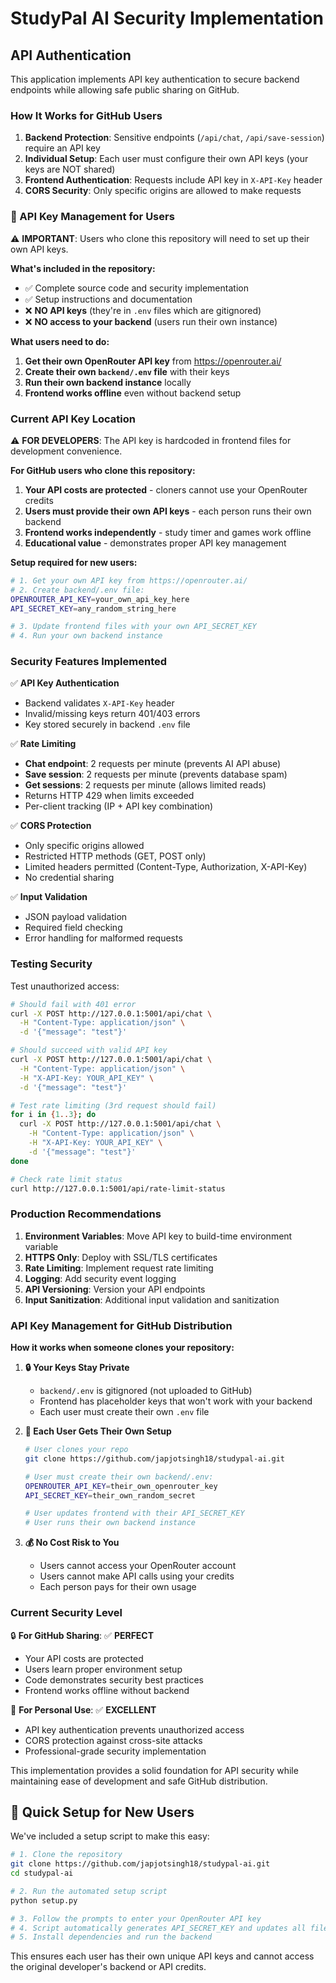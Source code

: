 # StudyPal AI Security Implementation

## API Authentication

This application implements API key authentication to secure backend endpoints while allowing safe public sharing on GitHub.

### How It Works for GitHub Users

1. **Backend Protection**: Sensitive endpoints (`/api/chat`, `/api/save-session`) require an API key
2. **Individual Setup**: Each user must configure their own API keys (your keys are NOT shared)
3. **Frontend Authentication**: Requests include API key in `X-API-Key` header
4. **CORS Security**: Only specific origins are allowed to make requests

### 🔑 API Key Management for Users

⚠️ **IMPORTANT**: Users who clone this repository will need to set up their own API keys.

**What's included in the repository:**
- ✅ Complete source code and security implementation
- ✅ Setup instructions and documentation
- ❌ **NO API keys** (they're in `.env` files which are gitignored)
- ❌ **NO access to your backend** (users run their own instance)

**What users need to do:**
1. **Get their own OpenRouter API key** from https://openrouter.ai/
2. **Create their own `backend/.env` file** with their keys
3. **Run their own backend instance** locally
4. **Frontend works offline** even without backend setup

### Current API Key Location

⚠️ **FOR DEVELOPERS**: The API key is hardcoded in frontend files for development convenience.

**For GitHub users who clone this repository:**

1. **Your API costs are protected** - cloners cannot use your OpenRouter credits
2. **Users must provide their own API keys** - each person runs their own backend
3. **Frontend works independently** - study timer and games work offline
4. **Educational value** - demonstrates proper API key management

**Setup required for new users:**
```bash
# 1. Get your own API key from https://openrouter.ai/
# 2. Create backend/.env file:
OPENROUTER_API_KEY=your_own_api_key_here
API_SECRET_KEY=any_random_string_here

# 3. Update frontend files with your own API_SECRET_KEY
# 4. Run your own backend instance
```

### Security Features Implemented

✅ **API Key Authentication**
- Backend validates `X-API-Key` header
- Invalid/missing keys return 401/403 errors
- Key stored securely in backend `.env` file

✅ **Rate Limiting**
- **Chat endpoint**: 2 requests per minute (prevents AI API abuse)
- **Save session**: 2 requests per minute (prevents database spam)
- **Get sessions**: 2 requests per minute (allows limited reads)
- Returns HTTP 429 when limits exceeded
- Per-client tracking (IP + API key combination)

✅ **CORS Protection**
- Only specific origins allowed
- Restricted HTTP methods (GET, POST only)
- Limited headers permitted (Content-Type, Authorization, X-API-Key)
- No credential sharing

✅ **Input Validation**
- JSON payload validation
- Required field checking
- Error handling for malformed requests

### Testing Security

Test unauthorized access:
```bash
# Should fail with 401 error
curl -X POST http://127.0.0.1:5001/api/chat \
  -H "Content-Type: application/json" \
  -d '{"message": "test"}'

# Should succeed with valid API key
curl -X POST http://127.0.0.1:5001/api/chat \
  -H "Content-Type: application/json" \
  -H "X-API-Key: YOUR_API_KEY" \
  -d '{"message": "test"}'

# Test rate limiting (3rd request should fail)
for i in {1..3}; do 
  curl -X POST http://127.0.0.1:5001/api/chat \
    -H "Content-Type: application/json" \
    -H "X-API-Key: YOUR_API_KEY" \
    -d '{"message": "test"}' 
done

# Check rate limit status
curl http://127.0.0.1:5001/api/rate-limit-status
```

### Production Recommendations

1. **Environment Variables**: Move API key to build-time environment variable
2. **HTTPS Only**: Deploy with SSL/TLS certificates
3. **Rate Limiting**: Implement request rate limiting
4. **Logging**: Add security event logging
5. **API Versioning**: Version your API endpoints
6. **Input Sanitization**: Additional input validation and sanitization

### API Key Management for GitHub Distribution

**How it works when someone clones your repository:**

1. **🔒 Your Keys Stay Private**
   - `backend/.env` is gitignored (not uploaded to GitHub)
   - Frontend has placeholder keys that won't work with your backend
   - Each user must create their own `.env` file

2. **👥 Each User Gets Their Own Setup**
   ```bash
   # User clones your repo
   git clone https://github.com/japjotsingh18/studypal-ai.git
   
   # User must create their own backend/.env:
   OPENROUTER_API_KEY=their_own_openrouter_key
   API_SECRET_KEY=their_own_random_secret
   
   # User updates frontend with their API_SECRET_KEY
   # User runs their own backend instance
   ```

3. **💰 No Cost Risk to You**
   - Users cannot access your OpenRouter account
   - Users cannot make API calls using your credits
   - Each person pays for their own usage

### Current Security Level

🔒 **For GitHub Sharing**: ✅ **PERFECT**
- Your API costs are protected
- Users learn proper environment setup
- Code demonstrates security best practices
- Frontend works offline without backend

🚀 **For Personal Use**: ✅ **EXCELLENT**
- API key authentication prevents unauthorized access
- CORS protection against cross-site attacks
- Professional-grade security implementation

This implementation provides a solid foundation for API security while maintaining ease of development and safe GitHub distribution.

## 🚀 Quick Setup for New Users

We've included a setup script to make this easy:

```bash
# 1. Clone the repository
git clone https://github.com/japjotsingh18/studypal-ai.git
cd studypal-ai

# 2. Run the automated setup script
python setup.py

# 3. Follow the prompts to enter your OpenRouter API key
# 4. Script automatically generates API_SECRET_KEY and updates all files
# 5. Install dependencies and run the backend
```

This ensures each user has their own unique API keys and cannot access the original developer's backend or API credits.
